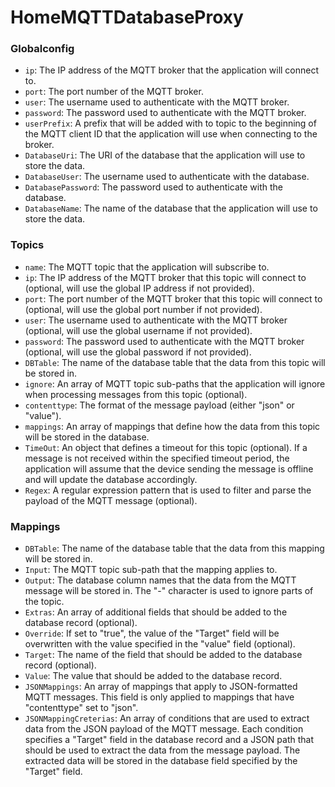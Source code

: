 # HomeMQTTDatabaseProxy

### Globalconfig

-   `ip`: The IP address of the MQTT broker that the application will connect to.
-   `port`: The port number of the MQTT broker.
-   `user`: The username used to authenticate with the MQTT broker.
-   `password`: The password used to authenticate with the MQTT broker.
-   `userPrefix`: A prefix that will be added with to topic to the beginning of the MQTT client ID that the application will use when connecting to the broker.
-   `DatabaseUri`: The URI of the database that the application will use to store the data.
-   `DatabaseUser`: The username used to authenticate with the database.
-   `DatabasePassword`: The password used to authenticate with the database.
-   `DatabaseName`: The name of the database that the application will use to store the data.

### Topics

-   `name`: The MQTT topic that the application will subscribe to.
-   `ip`: The IP address of the MQTT broker that this topic will connect to (optional, will use the global IP address if not provided).
-   `port`: The port number of the MQTT broker that this topic will connect to (optional, will use the global port number if not provided).
-   `user`: The username used to authenticate with the MQTT broker (optional, will use the global username if not provided).
-   `password`: The password used to authenticate with the MQTT broker (optional, will use the global password if not provided).
-   `DBTable`: The name of the database table that the data from this topic will be stored in.
-   `ignore`: An array of MQTT topic sub-paths that the application will ignore when processing messages from this topic (optional).
-   `contenttype`: The format of the message payload (either "json" or "value").
-   `mappings`: An array of mappings that define how the data from this topic will be stored in the database.
-   `TimeOut`: An object that defines a timeout for this topic (optional). If a message is not received within the specified timeout period, the application will assume that the device sending the message is offline and will update the database accordingly.
-   `Regex`: A regular expression pattern that is used to filter and parse the payload of the MQTT message (optional).

### Mappings

-   `DBTable`: The name of the database table that the data from this mapping will be stored in.
-   `Input`: The MQTT topic sub-path that the mapping applies to.
-   `Output`: The database column names that the data from the MQTT message will be stored in. The "-" character is used to ignore parts of the topic.
-   `Extras`: An array of additional fields that should be added to the database record (optional).
-   `Override`: If set to "true", the value of the "Target" field will be overwritten with the value specified in the "value" field (optional).
-   `Target`: The name of the field that should be added to the database record (optional).
-   `Value`: The value that should be added to the database record.
-   `JSONMappings`: An array of mappings that apply to JSON-formatted MQTT messages. This field is only applied to mappings that have "contenttype" set to "json".
-   `JSONMappingCreterias`: An array of conditions that are used to extract data from the JSON payload of the MQTT message. Each condition specifies a "Target" field in the database record and a JSON path that should be used to extract the data from the message payload. The extracted data will be stored in the database field specified by the "Target" field.
